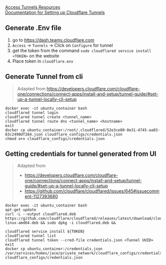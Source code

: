 
[Access Tunnels Resources](https://dash.teams.cloudflare.com)   
[Documentation for Setting up Cloudflare Tunnels](https://developers.cloudflare.com/cloudflare-one/connections/connect-apps/)

## Generate .Env file

 1. go to https://dash.teams.cloudflare.com
 2. `Access` -> `Tunnels` -> Click on `Configure` for tunnel 
 3. get the token from the command `sudo cloudflared service install <TOKEN>` on the website
 4. Place token in `cloudflare.env`

## Generate Tunnel from cli

>Adapted from https://developers.cloudflare.com/cloudflare-one/connections/connect-apps/install-and-setup/tunnel-guide/#set-up-a-tunnel-locally-cli-setup
```shell
docker exec -it ubuntu_container bash
cloudflared tunnel login
cloudflared tunnel create <tunnel_name>
cloudflared tunnel route dns <tunnel_name> <hostname>
exit
docker cp ubuntu_container:/root/.cloudflared/52e3ce80-0e31-4745-aa83-83c2490df284.json cloudflare_configs/credentials.json
chmod o+x cloudflare_configs/credentials.json
```

## Getting credentials for tunnel generated from UI
>Adapted from 
> * https://developers.cloudflare.com/cloudflare-one/connections/connect-apps/install-and-setup/tunnel-guide/#set-up-a-tunnel-locally-cli-setup
> * https://github.com/cloudflare/cloudflared/issues/645#issuecomment-1127393680
```shell
docker exec -it ubuntu_container bash
apt-get update
curl -L --output cloudflared.deb https://github.com/cloudflare/cloudflared/releases/latest/download/cloudflared-linux-amd64.deb && sudo dpkg -i cloudflared.deb && 

cloudflared service install ${TOKEN}
cloudflared tunnel list
cloudflared tunnel token --cred-file credentials.json <Tunnel UUID>
exit
docker cp ubuntu_container:/credentials.json /var/services/homes/jace/private_network/cloudflare_configs/credentials.json
cloudflare_configs/credentials.json
```